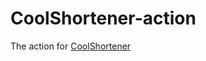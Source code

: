 # CoolShortener-action
The action for [CoolShortener](https://github.com/ultimatemediaorg/CoolShortener)
